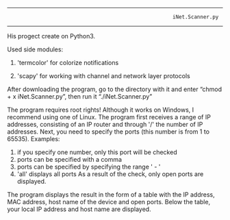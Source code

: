 ******************************************************************************************************************************************
                                                          iNet.Scanner.py
******************************************************************************************************************************************

His progect create on Python3.

Used side modules:

  1. 'termcolor' for colorize notifications

  2. 'scapy' for working with channel and network layer protocols

After downloading the program, go to the directory with it and enter “chmod + x iNet.Scanner.py”, then run it “./iNet.Scanner.py”

The program requires root rights! Although it works on Windows, I recommend using one of Linux.
The program first receives a range of IP addresses, consisting of an IP router and through '/' the number of IP addresses.
Next, you need to specify the ports (this number is from 1 to 65535).
Examples:
1) if you specify one number, only this port will be checked
2) ports can be specified with a comma
3) ports can be specified by specifying the range '<min port> - <max port>'
4) 'аll' displays all ports
As a result of the check, only open ports are displayed.

The program displays the result in the form of a table with the IP address, MAC address, host name of the device and open ports.
Below the table, your local IP address and host name are displayed.
